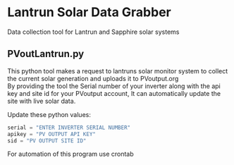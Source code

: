 # Lantrun Solar Data Grabber
Data collection tool for Lantrun and Sapphire solar systems

## PVoutLantrun.py  
This python tool makes a request to lantruns solar monitor system to collect the current solar generation and uploads it to PVoutput.org   
By providing the tool the Serial number of your inverter along with the api key and site id for your PVoutput account,
It can automatically update the site with live solar data.  
  
Update these python values:  
```python
serial = "ENTER INVERTER SERIAL NUMBER"
apikey = "PV OUTPUT API KEY"
sid = "PV OUTPUT SITE ID"
```  
For automation of this program use crontab  
